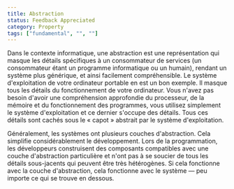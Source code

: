 ```yaml
---
title: Abstraction
status: Feedback Appreciated
category: Property
tags: ["fundamental", "", ""]
---
```


Dans le contexte informatique, une abstraction est une représentation qui masque les détails spécifiques à un consommateur de services (un consommateur étant un programme informatique ou un humain), rendant un système plus générique, et ainsi facilement compréhensible.
Le système d'exploitation de votre ordinateur portable en est un bon exemple.
Il masque tous les détails du fonctionnement de votre ordinateur.
Vous n'avez pas besoin d'avoir une compréhension approfondie du processeur, de la mémoire et du fonctionnement des programmes, vous utilisez simplement le système d'exploitation et ce dernier s'occupe des détails.
Tous ces détails sont cachés sous le « capot » abstrait par le système d'exploitation.

Généralement, les systèmes ont plusieurs couches d'abstraction.
Cela simplifie considérablement le développement.
Lors de la programmation, les développeurs construisent des composants compatibles avec une couche d'abstraction particulière et n'ont pas à se soucier de tous les détails sous-jacents qui peuvent être très hétérogènes.
Si cela fonctionne avec la couche d'abstraction, cela fonctionne avec le système — peu importe ce qui se trouve en dessous.
